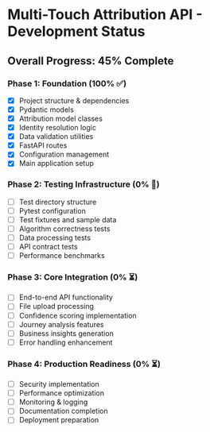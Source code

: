 # Multi-Touch Attribution API - Development Status

## Overall Progress: 45% Complete

### Phase 1: Foundation (100% ✅)
- [x] Project structure & dependencies
- [x] Pydantic models
- [x] Attribution model classes
- [x] Identity resolution logic
- [x] Data validation utilities
- [x] FastAPI routes
- [x] Configuration management
- [x] Main application setup

### Phase 2: Testing Infrastructure (0% 🔄)
- [ ] Test directory structure
- [ ] Pytest configuration
- [ ] Test fixtures and sample data
- [ ] Algorithm correctness tests
- [ ] Data processing tests
- [ ] API contract tests
- [ ] Performance benchmarks

### Phase 3: Core Integration (0% ⏳)
- [ ] End-to-end API functionality
- [ ] File upload processing
- [ ] Confidence scoring implementation
- [ ] Journey analysis features
- [ ] Business insights generation
- [ ] Error handling enhancement

### Phase 4: Production Readiness (0% ⏳)
- [ ] Security implementation
- [ ] Performance optimization
- [ ] Monitoring & logging
- [ ] Documentation completion
- [ ] Deployment preparation